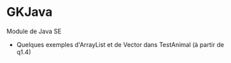 # GKJava

Module de Java SE

- Quelques exemples d'ArrayList et de Vector dans TestAnimal (à partir de q1.4)
